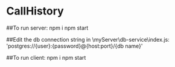 # CallHistory

##To run server:
npm i
npm start

##Edit the db connection string in \myServer\db-service\index.js:
'postgres://{user}:{password}@{host:port}/{db name}'

##To run client:
npm i 
npm start
